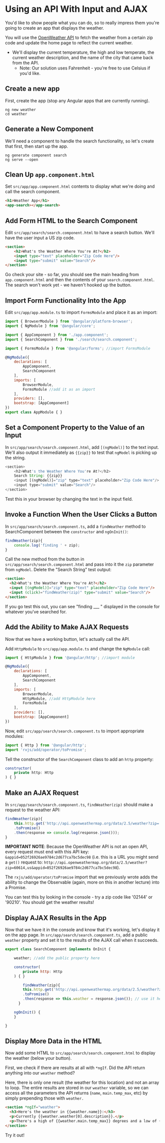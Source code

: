 # Using an API With Input and AJAX

You'd like to show people what you can do, so to really impress them you're going to create an app that displays the weather.

You will use the [OpenWeather API](http://openweathermap.org/current) to fetch the weather from a certain zip code and update the home page to reflect the current weather.
- We'll display the current temperature, the high and low temperate, the current weather description, and the name of the city that came back from the API.
	- Note: Our solution uses Fahrenheit - you're free to use Celsius if you'd like.

## Create a new app

First, create the app (stop any Angular apps that are currently running).

```
ng new weather
cd weather
```

## Generate a New Component
We'll need a component to handle the search functionality, so let's create that first, then start up the app.

```
ng generate component search
ng serve --open
```

## Clean Up `app.component.html`

Set `src/app/app.component.html` contents to display what we're doing and call the search component.

```html
<h1>Weather App</h1>
<app-search></app-search>
```

## Add Form HTML to the Search Component

Edit `src/app/search/search.component.html` to have a search button. We'll have the user input a US zip code.

```html
<section>
    <h2>What's the Weather Where You're At?</h2>
    <input type="text" placeholder="Zip Code Here"/>
    <input type="submit" value="Search"/>
</section>
```

Go check your site - so far, you should see the main heading from `app.component.html` and then the contents of your `search.component.html`. The search won't work yet - we haven't hooked up the button.



## Import Form Functionality Into the App

Edit `src/app/app.module.ts` to import `FormsModule` and place it as an import:

```javascript
import { BrowserModule } from '@angular/platform-browser';
import { NgModule } from '@angular/core';

import { AppComponent } from './app.component';
import { SearchComponent } from './search/search.component';

import { FormsModule } from '@angular/forms'; //import FormsModule

@NgModule({
    declarations: [
        AppComponent,
        SearchComponent
    ],
    imports: [
        BrowserModule,
        FormsModule //add it as an import
    ],
    providers: [],
    bootstrap: [AppComponent]
})
export class AppModule { }
```

## Set a Component Property to the Value of an Input

In `src/app/search/search.component.html`, add `[(ngModel)]` to the text input. We'll also output it immediately as `{{zip}}` to test that `ngModel` is picking up the string.

```js
<section>
    <h2>What's the Weather Where You're At?</h2>
    Search String: {{zip}}
    <input [(ngModel)]="zip" type="text" placeholder="Zip Code Here"/>
    <input type="submit" value="Search"/>
</section>
```

Test this in your browser by changing the text in the input field.


## Invoke a Function When the User Clicks a Button

In `src/app/search/search.component.ts`, add a `findWeather` method to SearchComponent between the `constructor` and `ngOnInit()`:

```javascript
findWeather(zip){
	console.log('finding ' + zip);
}
```

Call the new method from the button in `src/app/search/search.component.html` and pass into it the `zip` parameter from `ngModel`. Delete the "Search String" test output:

```html
<section>
  <h2>What's the Weather Where You're At?</h2>
  <input [(ngModel)]="zip" type="text" placeholder="Zip Code Here"/>
  <input (click)="findWeather(zip)" type="submit" value="Search"/>
</section>
```

If you go test this out, you can see "finding ___ " displayed in the console for whatever you've searched for.



## Add the Ability to Make AJAX Requests

Now that we have a working button, let's actually call the API.

Add `HttpModule` to `src/app/app.module.ts` and change the `NgModule` call:

```javascript
import { HttpModule } from '@angular/http'; //import module

@NgModule({
    declarations: [
        AppComponent,
        SearchComponent
    ],
    imports: [
        BrowserModule,
        HttpModule, //add HttpModule here
        FormsModule
    ],
    providers: [],
    bootstrap: [AppComponent]
})
```

Now, edit `src/app/search/search.component.ts` to import appropriate modules:

```javascript
import { Http } from '@angular/http';
import 'rxjs/add/operator/toPromise';
```

Tell the constructor of the `SearchComponent` class to add an `http` property:

```javascript
constructor(
    private http: Http
) { }
```


## Make an AJAX Request

In `src/app/search/search.component.ts`, `findWeather(zip)` should make a request to the weather API:

```js
findWeather(zip){
    this.http.get('http://api.openweathermap.org/data/2.5/weather?zip=' + zip + ',us&appid=052f26926ae9784c2d677ca7bc5dec98&&units=imperial')
    .toPromise()
    .then(response => console.log(response.json()));
}
```

**IMPORTANT NOTE**: Because the OpenWeather API is not an open API, every request must end with this API key:  `&appid=052f26926ae9784c2d677ca7bc5dec98`  (i.e. this is a URL you might send a `get()` request to: `http://api.openweathermap.org/data/2.5/weather?zip=60614,us&appid=052f26926ae9784c2d677ca7bc5dec98`).

The `rxjs/add/operator/toPromise` import that we previously wrote adds the ability to change the Observable (again, more on this in another lecture) into a Promise.

You can test this by looking in the console - try a zip code like '02144' or '90210'. You should get the weather results!

## Display AJAX Results in the App

Now that we have it in the console and know that it's working, let's display it on the app page. In `src/app/search/search.component.ts`, add a public `weather` property and set it to the results of the AJAX call when it succeeds.

```javascript
export class SearchComponent implements OnInit {

    weather; //add the public property here

    constructor(
        private http: Http
    ) { }

		findWeather(zip){
	    this.http.get('http://api.openweathermap.org/data/2.5/weather?zip=' + zip + ',us&appid=052f26926ae9784c2d677ca7bc5dec98&&units=imperial')
	    .toPromise()
	    .then(response => this.weather = response.json()); // use it here
	  }

    ngOnInit() {
    }

}
```

## Display More Data in the HTML

Now add some HTML to `src/app/search/search.component.html` to display the weather (below your button).

First, we check if there are results at all with `*ngIf`. Did the API return anything into our `weather` method?

Here, there is only one result (the weather for this location) and not an array to loop. The entire results are stored in our `weather` variable, so we can access all the parameters the API returns (`name`, `main.temp_max`, etc) by simply prepending those with `weather.`

```html
<section *ngIf="weather">
  <h3>Here's the weather in {{weather.name}}:</h3>
  <p>Currently {{weather.weather[0].description}}.</p>
  <p>There's a high of {{weather.main.temp_max}} degrees and a low of {{weather.main.temp_min}} degrees.</p>
</section>
```

Try it out!
